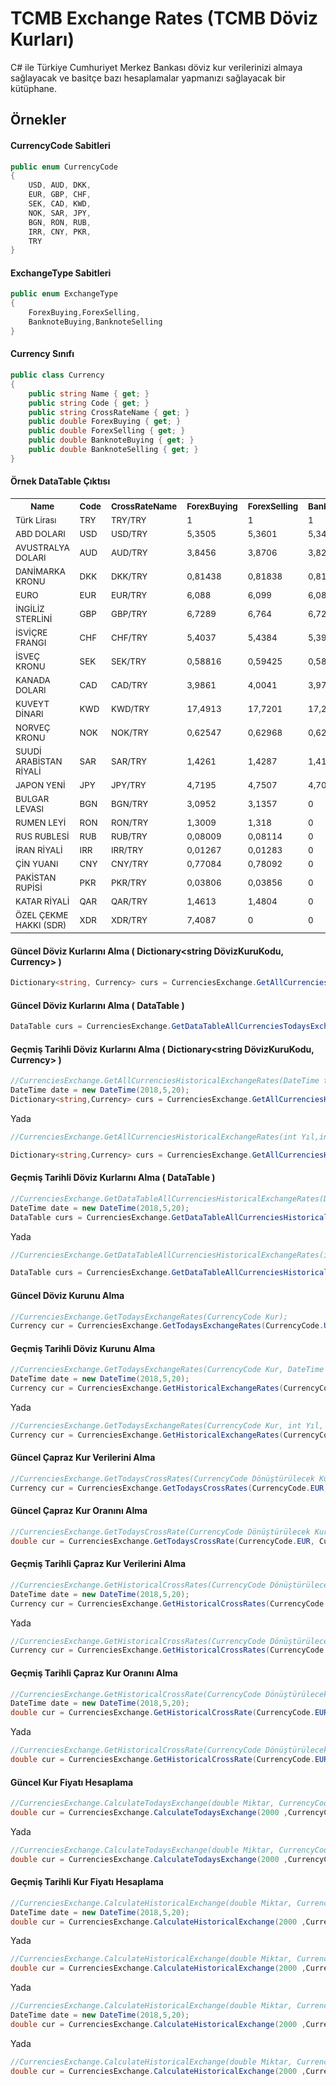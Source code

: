 TCMB Exchange Rates (TCMB Döviz Kurları)
=======
C# ile Türkiye Cumhuriyet Merkez Bankası döviz kur verilerinizi almaya sağlayacak ve basitçe bazı hesaplamalar yapmanızı sağlayacak bir kütüphane.

## Örnekler

#### CurrencyCode Sabitleri


```c#
public enum CurrencyCode
{
    USD, AUD, DKK,
    EUR, GBP, CHF,
    SEK, CAD, KWD,
    NOK, SAR, JPY,
    BGN, RON, RUB,
    IRR, CNY, PKR,
    TRY
}
```

#### ExchangeType Sabitleri

```c#
public enum ExchangeType
{
    ForexBuying,ForexSelling,
    BanknoteBuying,BanknoteSelling
}
```

#### Currency Sınıfı

```c#
public class Currency
{
    public string Name { get; }
    public string Code { get; }
    public string CrossRateName { get; }
    public double ForexBuying { get; }
    public double ForexSelling { get; }
    public double BanknoteBuying { get; }
    public double BanknoteSelling { get; }
}
```

#### Örnek DataTable Çıktısı

<table><tr><th><sub>Name</th></sub><th><sub>Code</th></sub><th><sub>CrossRateName</th></sub><th><sub>ForexBuying</th></sub><th><sub>ForexSelling</th></sub><th><sub>BanknoteBuying</th></sub><th><sub>BanknoteSelling</th></sub></tr><tr><td><sub>Türk Lirası</td></sub><td><sub>TRY</td></sub><td><sub>TRY/TRY</td></sub><td><sub>1</td></sub><td><sub>1</td></sub><td><sub>1</td></sub><td><sub>1</td></sub></tr><tr><td><sub>ABD DOLARI</td></sub><td><sub>USD</td></sub><td><sub>USD/TRY</td></sub><td><sub>5,3505</td></sub><td><sub>5,3601</td></sub><td><sub>5,3467</td></sub><td><sub>5,3682</td></sub></tr><tr><td><sub>AVUSTRALYA DOLARI</td></sub><td><sub>AUD</td></sub><td><sub>AUD/TRY</td></sub><td><sub>3,8456</td></sub><td><sub>3,8706</td></sub><td><sub>3,8279</td></sub><td><sub>3,8939</td></sub></tr><tr><td><sub>DANİMARKA KRONU</td></sub><td><sub>DKK</td></sub><td><sub>DKK/TRY</td></sub><td><sub>0,81438</td></sub><td><sub>0,81838</td></sub><td><sub>0,81381</td></sub><td><sub>0,82026</td></sub></tr><tr><td><sub>EURO</td></sub><td><sub>EUR</td></sub><td><sub>EUR/TRY</td></sub><td><sub>6,088</td></sub><td><sub>6,099</td></sub><td><sub>6,0837</td></sub><td><sub>6,1081</td></sub></tr><tr><td><sub>İNGİLİZ STERLİNİ</td></sub><td><sub>GBP</td></sub><td><sub>GBP/TRY</td></sub><td><sub>6,7289</td></sub><td><sub>6,764</td></sub><td><sub>6,7242</td></sub><td><sub>6,7741</td></sub></tr><tr><td><sub>İSVİÇRE FRANGI</td></sub><td><sub>CHF</td></sub><td><sub>CHF/TRY</td></sub><td><sub>5,4037</td></sub><td><sub>5,4384</td></sub><td><sub>5,3956</td></sub><td><sub>5,4465</td></sub></tr><tr><td><sub>İSVEÇ KRONU</td></sub><td><sub>SEK</td></sub><td><sub>SEK/TRY</td></sub><td><sub>0,58816</td></sub><td><sub>0,59425</td></sub><td><sub>0,58775</td></sub><td><sub>0,59562</td></sub></tr><tr><td><sub>KANADA DOLARI</td></sub><td><sub>CAD</td></sub><td><sub>CAD/TRY</td></sub><td><sub>3,9861</td></sub><td><sub>4,0041</td></sub><td><sub>3,9714</td></sub><td><sub>4,0193</td></sub></tr><tr><td><sub>KUVEYT DİNARI</td></sub><td><sub>KWD</td></sub><td><sub>KWD/TRY</td></sub><td><sub>17,4913</td></sub><td><sub>17,7201</td></sub><td><sub>17,2289</td></sub><td><sub>17,9859</td></sub></tr><tr><td><sub>NORVEÇ KRONU</td></sub><td><sub>NOK</td></sub><td><sub>NOK/TRY</td></sub><td><sub>0,62547</td></sub><td><sub>0,62968</td></sub><td><sub>0,62504</td></sub><td><sub>0,63113</td></sub></tr><tr><td><sub>SUUDİ ARABİSTAN RİYALİ</td></sub><td><sub>SAR</td></sub><td><sub>SAR/TRY</td></sub><td><sub>1,4261</td></sub><td><sub>1,4287</td></sub><td><sub>1,4154</td></sub><td><sub>1,4394</td></sub></tr><tr><td><sub>JAPON YENİ</td></sub><td><sub>JPY</td></sub><td><sub>JPY/TRY</td></sub><td><sub>4,7195</td></sub><td><sub>4,7507</td></sub><td><sub>4,702</td></sub><td><sub>4,7688</td></sub></tr><tr><td><sub>BULGAR LEVASI</td></sub><td><sub>BGN</td></sub><td><sub>BGN/TRY</td></sub><td><sub>3,0952</td></sub><td><sub>3,1357</td></sub><td><sub>0</td></sub><td><sub>0</td></sub></tr><tr><td><sub>RUMEN LEYİ</td></sub><td><sub>RON</td></sub><td><sub>RON/TRY</td></sub><td><sub>1,3009</td></sub><td><sub>1,318</td></sub><td><sub>0</td></sub><td><sub>0</td></sub></tr><tr><td><sub>RUS RUBLESİ</td></sub><td><sub>RUB</td></sub><td><sub>RUB/TRY</td></sub><td><sub>0,08009</td></sub><td><sub>0,08114</td></sub><td><sub>0</td></sub><td><sub>0</td></sub></tr><tr><td><sub>İRAN RİYALİ</td></sub><td><sub>IRR</td></sub><td><sub>IRR/TRY</td></sub><td><sub>0,01267</td></sub><td><sub>0,01283</td></sub><td><sub>0</td></sub><td><sub>0</td></sub></tr><tr><td><sub>ÇİN YUANI</td></sub><td><sub>CNY</td></sub><td><sub>CNY/TRY</td></sub><td><sub>0,77084</td></sub><td><sub>0,78092</td></sub><td><sub>0</td></sub><td><sub>0</td></sub></tr><tr><td><sub>PAKİSTAN RUPİSİ</td></sub><td><sub>PKR</td></sub><td><sub>PKR/TRY</td></sub><td><sub>0,03806</td></sub><td><sub>0,03856</td></sub><td><sub>0</td></sub><td><sub>0</td></sub></tr><tr><td><sub>KATAR RİYALİ</td></sub><td><sub>QAR</td></sub><td><sub>QAR/TRY</td></sub><td><sub>1,4613</td></sub><td><sub>1,4804</td></sub><td><sub>0</td></sub><td><sub>0</td></sub></tr><tr><td><sub>ÖZEL ÇEKME HAKKI (SDR)                            </td></sub><td><sub>XDR</td></sub><td><sub>XDR/TRY</td></sub><td><sub>7,4087</td></sub><td><sub>0</td></sub><td><sub>0</td></sub><td><sub>0</td></sub></tr></table>

#### Güncel Döviz Kurlarını Alma ( Dictionary<string DövizKuruKodu, Currency> )

```c#
Dictionary<string, Currency> curs = CurrenciesExchange.GetAllCurrenciesTodaysExchangeRates();
```

#### Güncel Döviz Kurlarını Alma ( DataTable )

```c#
DataTable curs = CurrenciesExchange.GetDataTableAllCurrenciesTodaysExchangeRates();
```

#### Geçmiş Tarihli Döviz Kurlarını Alma ( Dictionary<string DövizKuruKodu, Currency> )

```c#
//CurrenciesExchange.GetAllCurrenciesHistoricalExchangeRates(DateTime tarih);
DateTime date = new DateTime(2018,5,20);
Dictionary<string,Currency> curs = CurrenciesExchange.GetAllCurrenciesHistoricalExchangeRates(date);
```
Yada

```c#
//CurrenciesExchange.GetAllCurrenciesHistoricalExchangeRates(int Yıl,int Ay, int Gün);

Dictionary<string,Currency> curs = CurrenciesExchange.GetAllCurrenciesHistoricalExchangeRates(2018,5,20);
```

#### Geçmiş Tarihli Döviz Kurlarını Alma ( DataTable )

```c#
//CurrenciesExchange.GetDataTableAllCurrenciesHistoricalExchangeRates(DateTime tarih);
DateTime date = new DateTime(2018,5,20);
DataTable curs = CurrenciesExchange.GetDataTableAllCurrenciesHistoricalExchangeRates(date);
```
Yada

```c#
//CurrenciesExchange.GetDataTableAllCurrenciesHistoricalExchangeRates(int Yıl, int Ay, int Gün);

DataTable curs = CurrenciesExchange.GetDataTableAllCurrenciesHistoricalExchangeRates(2018,5,20);
```

#### Güncel Döviz Kurunu Alma

```c#
//CurrenciesExchange.GetTodaysExchangeRates(CurrencyCode Kur);
Currency cur = CurrenciesExchange.GetTodaysExchangeRates(CurrencyCode.USD);
```

#### Geçmiş Tarihli Döviz Kurunu Alma

```c#
//CurrenciesExchange.GetTodaysExchangeRates(CurrencyCode Kur, DateTime tarih);
DateTime date = new DateTime(2018,5,20);
Currency cur = CurrenciesExchange.GetHistoricalExchangeRates(CurrencyCode.USD,date);
```
Yada

```c#
//CurrenciesExchange.GetTodaysExchangeRates(CurrencyCode Kur, int Yıl, int Ay, int Gün);
Currency cur = CurrenciesExchange.GetHistoricalExchangeRates(CurrencyCode.USD, 2018, 5, 20);
```

#### Güncel Çapraz Kur Verilerini Alma

```c#
//CurrenciesExchange.GetTodaysCrossRates(CurrencyCode Dönüştürülecek Kur, CurrencyCode Şuanki Kur);
Currency cur = CurrenciesExchange.GetTodaysCrossRates(CurrencyCode.EUR, CurrencyCode.USD);
```    

#### Güncel Çapraz Kur Oranını Alma

```c#
//CurrenciesExchange.GetTodaysCrossRate(CurrencyCode Dönüştürülecek Kur, CurrencyCode Şuanki Kur);
double cur = CurrenciesExchange.GetTodaysCrossRate(CurrencyCode.EUR, CurrencyCode.USD);
``` 

#### Geçmiş Tarihli Çapraz Kur Verilerini Alma

```c#
//CurrenciesExchange.GetHistoricalCrossRates(CurrencyCode Dönüştürülecek Kur, CurrencyCode Şuanki Kur, DateTime tarih);
DateTime date = new DateTime(2018,5,20);
Currency cur = CurrenciesExchange.GetHistoricalCrossRates(CurrencyCode.EUR, CurrencyCode.USD, date);
```   

Yada

```c#
//CurrenciesExchange.GetHistoricalCrossRates(CurrencyCode Dönüştürülecek Kur, CurrencyCode Şuanki Kur, int Yıl, int Ay, int Gün);
Currency cur = CurrenciesExchange.GetHistoricalCrossRates(CurrencyCode.EUR, CurrencyCode.USD, 2018, 5, 20);
```   

#### Geçmiş Tarihli Çapraz Kur Oranını Alma

```c#
//CurrenciesExchange.GetHistoricalCrossRate(CurrencyCode Dönüştürülecek Kur, CurrencyCode Şuanki Kur, DateTime tarih);
DateTime date = new DateTime(2018,5,20);
double cur = CurrenciesExchange.GetHistoricalCrossRate(CurrencyCode.EUR, CurrencyCode.USD, date);
```   

Yada

```c#
//CurrenciesExchange.GetHistoricalCrossRate(CurrencyCode Dönüştürülecek Kur, CurrencyCode Şuanki Kur, int Yıl, int Ay, int Gün);
double cur = CurrenciesExchange.GetHistoricalCrossRate(CurrencyCode.EUR, CurrencyCode.USD, 2018, 5, 20);
```  

#### Güncel Kur Fiyatı Hesaplama

```c#
//CurrenciesExchange.CalculateTodaysExchange(double Miktar, CurrencyCode Şuanki Kur, CurrencyCode Dönüştürülecek Kur);
double cur = CurrenciesExchange.CalculateTodaysExchange(2000 ,CurrencyCode.TRY, CurrencyCode.USD);
```  
Yada

```c#
//CurrenciesExchange.CalculateTodaysExchange(double Miktar, CurrencyCode Şuanki Kur, CurrencyCode Dönüştürülecek Kur, ExchangeType Dönüşüm Tipi);
double cur = CurrenciesExchange.CalculateTodaysExchange(2000 ,CurrencyCode.TRY, CurrencyCode.USD,.ExchangeType.BanknoteBuying);
``` 

#### Geçmiş Tarihli Kur Fiyatı Hesaplama

```c#
//CurrenciesExchange.CalculateHistoricalExchange(double Miktar, CurrencyCode Şuanki Kur, CurrencyCode Dönüştürülecek Kur, DateTime tarih);
DateTime date = new DateTime(2018,5,20);
double cur = CurrenciesExchange.CalculateHistoricalExchange(2000 ,CurrencyCode.TRY, CurrencyCode.USD, date);
```  
Yada

```c#
//CurrenciesExchange.CalculateHistoricalExchange(double Miktar, CurrencyCode Şuanki Kur, CurrencyCode Dönüştürülecek Kur, int Yıl, int Ay, int Gün);
double cur = CurrenciesExchange.CalculateHistoricalExchange(2000 ,CurrencyCode.TRY, CurrencyCode.USD, 2018,5,20);
```  
Yada

```c#
//CurrenciesExchange.CalculateHistoricalExchange(double Miktar, CurrencyCode Şuanki Kur, CurrencyCode Dönüştürülecek Kur, ExchangeType Dönüşüm Tipi, DateTime tarih);
DateTime date = new DateTime(2018,5,20);
double cur = CurrenciesExchange.CalculateHistoricalExchange(2000 ,CurrencyCode.TRY, CurrencyCode.USD, .ExchangeType.BanknoteBuying, date);
```  
Yada

```c#
//CurrenciesExchange.CalculateHistoricalExchange(double Miktar, CurrencyCode Şuanki Kur, CurrencyCode Dönüştürülecek Kur,.ExchangeType.BanknoteBuying,ExchangeType Dönüşüm Tipi, int Yıl, int Ay, int Gün);
double cur = CurrenciesExchange.CalculateHistoricalExchange(2000 ,CurrencyCode.TRY, CurrencyCode.USD, .ExchangeType.BanknoteBuying, 2018,5,20);
```  
